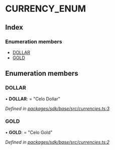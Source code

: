 # CURRENCY\_ENUM

## Index

### Enumeration members

* [DOLLAR]()
* [GOLD]()

## Enumeration members

### DOLLAR

• **DOLLAR**: = "Celo Dollar"

_Defined in_ [_packages/sdk/base/src/currencies.ts:3_](https://github.com/celo-org/celo-monorepo/blob/master/packages/sdk/base/src/currencies.ts#L3)

### GOLD

• **GOLD**: = "Celo Gold"

_Defined in_ [_packages/sdk/base/src/currencies.ts:2_](https://github.com/celo-org/celo-monorepo/blob/master/packages/sdk/base/src/currencies.ts#L2)

